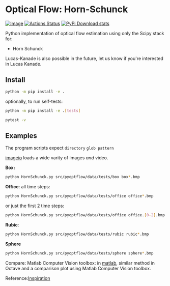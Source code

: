 # Optical Flow: Horn-Schunck

[![image](https://zenodo.org/badge/DOI/10.5281/zenodo.1043971.svg)](https://doi.org/10.5281/zenodo.1043971)
[![Actions Status](https://github.com/scivision/pyoptflow/workflows/ci/badge.svg)](https://github.com/scivision/pyoptflow/actions)
[![PyPi Download stats](http://pepy.tech/badge/pyoptflow)](http://pepy.tech/project/pyoptflow)

Python implementation of optical flow estimation using only the Scipy stack for:

* Horn Schunck

Lucas-Kanade is also possible in the future, let us know if you're interested in Lucas Kanade.

## Install

```sh
python -m pip install -e .
```

optionally, to run self-tests:

```sh
python -m pip install -e .[tests]

pytest -v
```

## Examples

The program scripts expect `directory` `glob pattern`

[imageio](https://imageio.github.io/) loads a wide varity of images *and* video.

**Box:**

```sh
python HornSchunck.py src/pyoptflow/data/tests/box box*.bmp
```

**Office**: all time steps:

```sh
python HornSchunck.py src/pyoptflow/data/tests/office office*.bmp
```

or just the first 2 time steps:

```sh
python HornSchunck.py src/pyoptflow/data/tests/office office.[0-2].bmp
```

**Rubic**:

```sh
python HornSchunck.py src/pyoptflow/data/tests/rubic rubic*.bmp
```

**Sphere**

```sh
python HornSchunck.py src/pyoptflow/data/tests/sphere sphere*.bmp
```

Compare: Matlab Computer Vision toolbox: in [matlab](./matlab),
similar method in Octave and a comparison plot using Matlab Computer Vision toolbox.

Reference:[Inspiration](https://github.com/ablarry91/Optical-Flow-LucasKanade-HornSchunck/)
